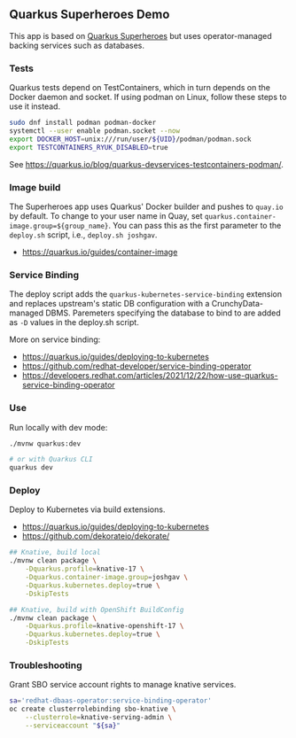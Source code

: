 ## Quarkus Superheroes Demo

This app is based on [Quarkus
Superheroes](https://github.com/quarkusio/quarkus-super-heroes) but uses
operator-managed backing services such as databases.

### Tests

Quarkus tests depend on TestContainers, which in turn depends on the Docker
daemon and socket. If using podman on Linux, follow these steps to use it
instead.

```bash
sudo dnf install podman podman-docker
systemctl --user enable podman.socket --now
export DOCKER_HOST=unix:///run/user/${UID}/podman/podman.sock
export TESTCONTAINERS_RYUK_DISABLED=true
```

See <https://quarkus.io/blog/quarkus-devservices-testcontainers-podman/>.

### Image build

The Superheroes app uses Quarkus' Docker builder and pushes to `quay.io` by
default. To change to your user name in Quay, set
`quarkus.container-image.group=${group_name}`. You can pass this as the first
parameter to the `deploy.sh` script, i.e., `deploy.sh joshgav`.

- https://quarkus.io/guides/container-image

### Service Binding

The deploy script adds the `quarkus-kubernetes-service-binding` extension and
replaces upstream's static DB configuration with a CrunchyData-managed DBMS.
Paremeters specifying the database to bind to are added as `-D` values in the
deploy.sh script.

More on service binding:

- https://quarkus.io/guides/deploying-to-kubernetes
- https://github.com/redhat-developer/service-binding-operator
- https://developers.redhat.com/articles/2021/12/22/how-use-quarkus-service-binding-operator

### Use

Run locally with dev mode:

```bash
./mvnw quarkus:dev

# or with Quarkus CLI
quarkus dev
```

### Deploy

Deploy to Kubernetes via build extensions.

- https://quarkus.io/guides/deploying-to-kubernetes
- https://github.com/dekorateio/dekorate/

```bash
## Knative, build local
./mvnw clean package \
    -Dquarkus.profile=knative-17 \
    -Dquarkus.container-image.group=joshgav \
    -Dquarkus.kubernetes.deploy=true \
    -DskipTests

## Knative, build with OpenShift BuildConfig
./mvnw clean package \
    -Dquarkus.profile=knative-openshift-17 \
    -Dquarkus.kubernetes.deploy=true \
    -DskipTests
```

### Troubleshooting

Grant SBO service account rights to manage knative services.

```bash
sa='redhat-dbaas-operator:service-binding-operator'
oc create clusterrolebinding sbo-knative \
    --clusterrole=knative-serving-admin \
    --serviceaccount "${sa}"
```
